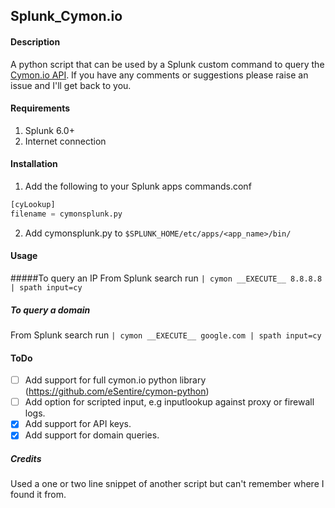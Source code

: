 ## Splunk_Cymon.io


#### Description

A python script that can be used by a Splunk custom command to query the [Cymon.io API](https://github.com/eSentire/cymon-python). 
If you have any comments or suggestions please raise an issue and I'll get back to you.

#### Requirements

1. Splunk 6.0+ 
2. Internet connection

#### Installation

1. Add the following to your Splunk apps commands.conf
```python
[cyLookup]
filename = cymonsplunk.py
```
2. Add cymonsplunk.py to `$SPLUNK_HOME/etc/apps/<app_name>/bin/`

#### Usage
#####To query an IP
From Splunk search run `| cymon __EXECUTE__ 8.8.8.8 | spath input=cy`

##### To query a domain
From Splunk search run `| cymon __EXECUTE__ google.com | spath input=cy`

#### ToDo

- [ ] Add support for full cymon.io python library (https://github.com/eSentire/cymon-python)
- [ ] Add option for scripted input, e.g inputlookup against proxy or firewall logs.
- [x] Add support for API keys.
- [x] Add support for domain queries.

##### Credits
Used a one or two line snippet of another script but can't remember where I found it from. 
